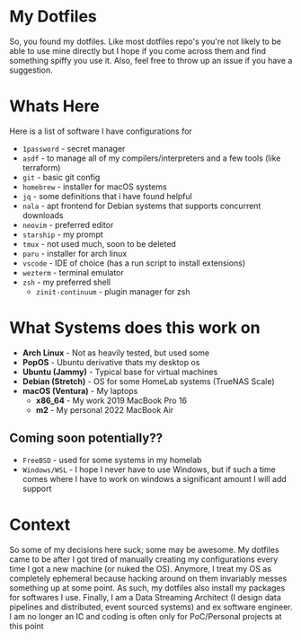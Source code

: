 # My Dotfiles

So, you found my dotfiles. Like most dotfiles repo's you're not likely to be able to use mine directly but I hope if you come across them and find something spiffy you use it. Also, feel free to throw up an issue if you have a suggestion. 

# Whats Here
Here is a list of software I have configurations for

- `1password` - secret manager
- `asdf` - to manage all of my compilers/interpreters and a few tools (like terraform)
- `git` - basic git config
- `homebrew` - installer for macOS systems
- `jq` - some definitions that i have found helpful
- `nala` - apt frontend for Debian systems that supports concurrent downloads
- `neovim` - preferred editor
- `starship` - my prompt
- `tmux` - not used much, soon to be deleted
- `paru` - installer for arch linux
- `vscode` - IDE of choice (has a run script to install extensions)
- `wezterm` - terminal emulator
- `zsh` - my preferred shell
    - `zinit-continuum` - plugin manager for zsh

# What Systems does this work on

- **Arch Linux** - Not as heavily tested, but used some
- **PopOS** - Ubuntu derivative thats my desktop os
- **Ubuntu (Jammy)** - Typical base for virtual machines
- **Debian (Stretch)** - OS for some HomeLab systems (TrueNAS Scale)
- **macOS (Ventura)** - My laptops
    - **x86_64** - My work 2019 MacBook Pro 16 
    - **m2** - My personal 2022 MacBook Air

## Coming soon potentially??

- `FreeBSD` - used for some systems in my homelab 
- `Windows/WSL` - I hope I never have to use Windows, but if such a time comes where I have to work on windows a significant amount I will add support

# Context

So some of my decisions here suck; some may be awesome. My dotfiles came to be after I got tired of manually creating my configurations every time I got a new machine (or nuked the OS). Anymore, I treat my OS as completely ephemeral because hacking around on them invariably messes something up at some point. As such, my dotfiles also install my packages for softwares I use. Finally, I am a Data Streaming Architect (I design data pipelines and distributed, event sourced systems) and ex software engineer. I am no longer an IC and coding is often only for PoC/Personal projects at this point